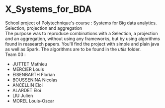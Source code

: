 # X_Systems_for_BDA
School project of Polytechnique's course : Systems for Big data analytics. Selection, projection and aggregation 
</br>
The purpose was to reproduce combinations with a Selection, a projection and an aggregation, without using any frameworks, but by using algorithms found in reasearch papers.
You'll find the project with simple and plain java as well as Spark. The algorithms are to be found in the _utils_ folder.
</br>
Team 03 :
  - JUTTET Mathieu
  - MERCIER Louis
  - EISENBARTH Florian
  - BOUSSENINA Nicolas
  - ANCELLIN Eloi
  - ALARDET Eloi
  - LIU Julien
  - MOREL Louis-Oscar
